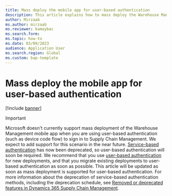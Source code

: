 ```yaml
---
title: Mass deploy the mobile app for user-based authentication
description: This article explains how to mass deploy the Warehouse Management mobile app for user-based authentication by using a mobile device management (MDM) solution such as Microsoft Intune.
author: Mirzaab
ms.author: mirzaab
ms.reviewer: kamaybac
ms.search.form:
ms.topic: how-to
ms.date: 03/09/2023
audience: Application User
ms.search.region: Global
ms.custom: bap-template
---
```


# Mass deploy the mobile app for user-based authentication

[!include [banner](../includes/banner.md)]

> [!IMPORTANT]
> Microsoft doesn't currently support mass deployment of the Warehouse Management mobile app when you are using user-based authentication (such as device code flow) to sign in to Supply Chain Management. We expect to add support for this scenario in the near future. [Service-based authentication](warehouse-app-authenticate-service-based.md) has now been deprecated, so user-based authentication will soon be required. We recommend that you use [user-based authentication](warehouse-app-authenticate-user-based.md) for new deployments, and that you migrate existing deployments to user-based authentication as soon as possible. This article will be updated as soon as mass deployment is supported for user-based authentication. For more information about the deprecation of service-based authentication methods, including the deprecation schedule, see [Removed or deprecated features in Dynamics 365 Supply Chain Management](../get-started/removed-deprecated-features-scm-updates.md).
